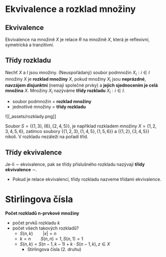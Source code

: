 # Ekvivalence a rozklad množiny

## Ekvivalence

Ekvivalence na množině $X$ je relace $R$ na množině $X$, která je reflexivní, symetrická a tranzitivní.
## Třídy rozkladu

Nechť $X$ a $I$ jsou množiny. (Neuspořádaný) soubor podmnožin $X_{i}: i \in I$ množiny $X$ je **rozklad množiny** $X$, pokud množiny $X_{i}$ jsou **neprázdné**, **navzájem disjunktní** (nemají společné prvky) a **jejich sjednocením je celá množina** $X$. Množiny $X_{i}$ nazýváme **třídy rozkladu** $X_{i}: i \in I$.

- soubor podmnožin = **rozklad množiny**
- jednotlivé množiny = **třídy rozkladu**

![[_assets/rozklady.png]]

Soubor $S = \{\{1, 3\}, \{6\}, \{2, 4, 5\}\}$, je například rozkladem množiny $X = \{1, 2, 3, 4, 5, 6\}$, zatímco soubory $\{\{1, 2, 3\}, \{1, 4, 5\}, \{1, 5, 6\}\}$ a $\{\{1, 2\}, \{3, 4, 5\}\}$ nikoli. V rozkladu nezáleží na pořadí tříd.

## Třídy ekvivalence

Je-li $\sim$ ekvivalence, pak se třídy příslušného rozkladu nazývají **třídy ekvivalence** $\sim$.
- Pokud je relace ekvivalencí, třídy rozkladu nazveme třídami ekvivalence.
# Stirlingova čísla

**Počet rozkladů n-prvkové množiny**
- počet prvků rozkladu $k$
- počet všech takových rozkladů?
	- $S(n, k) \qquad |x| = n$
	- $k = n \qquad S(n,n) = 1, S(n,1) = 1$
	- $S(n,k) = S(n-1,k-1) + k\cdot S(n-1,k), z \in X$
		- Stirlingova čísla (2. druhu)
